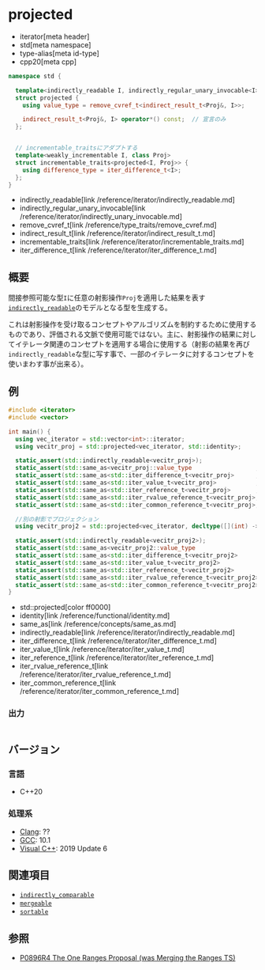 # projected
* iterator[meta header]
* std[meta namespace]
* type-alias[meta id-type]
* cpp20[meta cpp]

```cpp
namespace std {

  template<indirectly_readable I, indirectly_regular_unary_invocable<I> Proj>
  struct projected {
    using value_type = remove_cvref_t<indirect_result_t<Proj&, I>>;

    indirect_result_t<Proj&, I> operator*() const;	// 宣言のみ
  };


  // incrementable_traitsにアダプトする
  template<weakly_incrementable I, class Proj>
  struct incrementable_traits<projected<I, Proj>> {
    using difference_type = iter_difference_t<I>;
  };
}
```
* indirectly_readable[link /reference/iterator/indirectly_readable.md]
* indirectly_regular_unary_invocable[link /reference/iterator/indirectly_unary_invocable.md]
* remove_cvref_t[link /reference/type_traits/remove_cvref.md]
* indirect_result_t[link /reference/iterator/indirect_result_t.md]
* incrementable_traits[link /reference/iterator/incrementable_traits.md]
* iter_difference_t[link /reference/iterator/iter_difference_t.md]

## 概要

間接参照可能な型`I`に任意の射影操作`Proj`を適用した結果を表す[`indirectly_readable`](/reference/iterator/indirectly_readable.md)のモデルとなる型を生成する。

これは射影操作を受け取るコンセプトやアルゴリズムを制約するために使用するものであり、評価される文脈で使用可能ではない。主に、射影操作の結果に対してイテレータ関連のコンセプトを適用する場合に使用する（射影の結果を再び`indirectly_readable`な型に写す事で、一部のイテレータに対するコンセプトを使いまわす事が出来る）。

## 例
```cpp example
#include <iterator>
#include <vector>

int main() {
  using vec_iterator = std::vector<int>::iterator;
  using vecitr_proj = std::projected<vec_iterator, std::identity>;

  static_assert(std::indirectly_readable<vecitr_proj>);
  static_assert(std::same_as<vecitr_proj::value_type                  , int>);
  static_assert(std::same_as<std::iter_difference_t<vecitr_proj>      , std::ptrdiff_t>);
  static_assert(std::same_as<std::iter_value_t<vecitr_proj>           , int>);
  static_assert(std::same_as<std::iter_reference_t<vecitr_proj>       , int&>);
  static_assert(std::same_as<std::iter_rvalue_reference_t<vecitr_proj>, int&&>);
  static_assert(std::same_as<std::iter_common_reference_t<vecitr_proj>, int&>);

  //別の射影でプロジェクション
  using vecitr_proj2 = std::projected<vec_iterator, decltype([](int) -> double { return 0.0;})>;

  static_assert(std::indirectly_readable<vecitr_proj2>);
  static_assert(std::same_as<vecitr_proj2::value_type                  , double>);
  static_assert(std::same_as<std::iter_difference_t<vecitr_proj2>      , std::ptrdiff_t>);
  static_assert(std::same_as<std::iter_value_t<vecitr_proj2>           , double>);
  static_assert(std::same_as<std::iter_reference_t<vecitr_proj2>       , double>);
  static_assert(std::same_as<std::iter_rvalue_reference_t<vecitr_proj2>, double>);
  static_assert(std::same_as<std::iter_common_reference_t<vecitr_proj2>, double>);
}
```
* std::projected[color ff0000]
* identity[link /reference/functional/identity.md]
* same_as[link /reference/concepts/same_as.md]
* indirectly_readable[link /reference/iterator/indirectly_readable.md]
* iter_difference_t[link /reference/iterator/iter_difference_t.md]
* iter_value_t[link /reference/iterator/iter_value_t.md]
* iter_reference_t[link /reference/iterator/iter_reference_t.md]
* iter_rvalue_reference_t[link /reference/iterator/iter_rvalue_reference_t.md]
* iter_common_reference_t[link /reference/iterator/iter_common_reference_t.md]

### 出力
```
```

## バージョン
### 言語
- C++20

### 処理系
- [Clang](/implementation.md#clang): ??
- [GCC](/implementation.md#gcc): 10.1
- [Visual C++](/implementation.md#visual_cpp): 2019 Update 6

## 関連項目

- [`indirectly_comparable`](iterator/indirectly_comparable.md)
- [`mergeable`](iterator/mergeable.md.nolink)
- [`sortable`](iterator/sortable.md.nolink)

## 参照

- [P0896R4 The One Ranges Proposal (was Merging the Ranges TS)](http://www.open-std.org/jtc1/sc22/wg21/docs/papers/2018/p0896r4.pdf)
